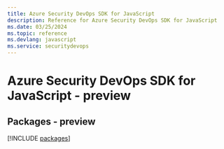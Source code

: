 ```yaml
---
title: Azure Security DevOps SDK for JavaScript
description: Reference for Azure Security DevOps SDK for JavaScript
ms.date: 03/25/2024
ms.topic: reference
ms.devlang: javascript
ms.service: securitydevops
---
```

# Azure Security DevOps SDK for JavaScript - preview
## Packages - preview
[!INCLUDE [packages](security-devops-index.md)]